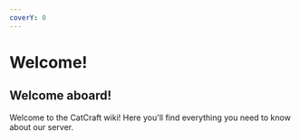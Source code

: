 ```yaml
---
coverY: 0
---
```


# Welcome!

## Welcome aboard!

Welcome to the CatCraft wiki! Here you'll find everything you need to know about our server.

